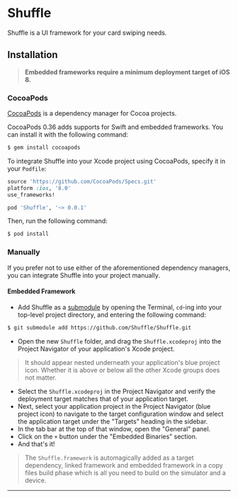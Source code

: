 # Shuffle

Shuffle is a UI framework for your card swiping needs.


## Installation

> **Embedded frameworks require a minimum deployment target of iOS 8.**

### CocoaPods

[CocoaPods](http://cocoapods.org) is a dependency manager for Cocoa projects.

CocoaPods 0.36 adds supports for Swift and embedded frameworks. You can install it with the following command:

```bash
$ gem install cocoapods
```

To integrate Shuffle into your Xcode project using CocoaPods, specify it in your `Podfile`:

```ruby
source 'https://github.com/CocoaPods/Specs.git'
platform :ios, '8.0'
use_frameworks!

pod 'Shuffle', '~> 0.0.1'
```

Then, run the following command:

```bash
$ pod install
```

### Manually

If you prefer not to use either of the aforementioned dependency managers, you can integrate Shuffle into your project manually.

#### Embedded Framework

- Add Shuffle as a [submodule](http://git-scm.com/docs/git-submodule) by opening the Terminal, `cd`-ing into your top-level project directory, and entering the following command:

```bash
$ git submodule add https://github.com/Shuffle/Shuffle.git
```

- Open the new `Shuffle` folder, and drag the `Shuffle.xcodeproj` into the Project Navigator of your application's Xcode project.

> It should appear nested underneath your application's blue project icon. Whether it is above or below all the other Xcode groups does not matter.

- Select the `Shuffle.xcodeproj` in the Project Navigator and verify the deployment target matches that of your application target.
- Next, select your application project in the Project Navigator (blue project icon) to navigate to the target configuration window and select the application target under the "Targets" heading in the sidebar.
- In the tab bar at the top of that window, open the "General" panel.
- Click on the `+` button under the "Embedded Binaries" section.
- And that's it!
> The `Shuffle.framework` is automagically added as a target dependency, linked framework and embedded framework in a copy files build phase which is all you need to build on the simulator and a device.
---